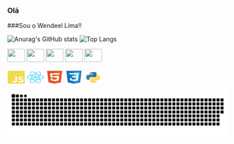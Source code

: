 ### Olá
###Sou o Wendeel Lima!!



![Anurag's GitHub stats](https://github-readme-stats.vercel.app/api?username=wendeel-lima&show_icons=true&theme=highcontrast)
![Top Langs](https://github-readme-stats.vercel.app/api/top-langs/?username=wendeel-lima&layout=compact&theme=highcontrast)

<div>
  <a href="https://www.youtube.com/channel/UCULLFka94vEPKNUKKBOxJJw"><img height="30" width="40" src = "https://simpleicons.org/icons/youtube.svg"></a>
  <a href="https://www.instagram.com/wendeel_lima/"><img height="30" width="40" src = "https://simpleicons.org/icons/instagram.svg"></a>
  <a href= "https://www.linkedin.com/in/wendeellima/"><img height="30" width="40" src = "https://simpleicons.org/icons/linkedin.svg"></a>
  <a href="https://codepen.io/wendeel-lima"><img height="30" width="40" src = "https://simpleicons.org/icons/codepen.svg"></a>
  <a href="mailto:wendeel.admpar@gmail.com"><img height="30" width="40" src = "https://simpleicons.org/icons/gmail.svg"></a>
</div>
  

<div style="display: inline_block"><br>
  <img align="center" alt="Js" height="30" width="40" src="https://raw.githubusercontent.com/devicons/devicon/master/icons/javascript/javascript-plain.svg">
  <img align="center" alt="React" height="30" width="40" src="https://raw.githubusercontent.com/devicons/devicon/master/icons/react/react-original.svg">
  <img align="center" alt="HTML" height="30" width="40" src="https://raw.githubusercontent.com/devicons/devicon/master/icons/html5/html5-original.svg">
  <img align="center" alt="CSS" height="30" width="40" src="https://raw.githubusercontent.com/devicons/devicon/master/icons/css3/css3-original.svg">
  <img align="center" alt="Python" height="30" width="40" src="https://raw.githubusercontent.com/devicons/devicon/master/icons/python/python-original.svg">
</div>

  ![Snake animation](https://github.com/wendeel-lima/wendeel-lima/blob/output/github-contribution-grid-snake.svg)


